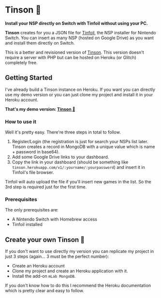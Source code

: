 # Tinson 🤖

**Install your NSP directly on Switch with Tinfoil without using your PC.**

**Tinson** creates for you a JSON file for [Tinfoil](http://tinfoil.io), the NSP installer for Nintendo Switch. 
You can insert as many NSP (hosted on Google Drive) as you want and install them directly on Switch.

This is a better and revisioned version of [Tinson](https://github.com/gianemi2/tinson). This version doesn't require a server with PHP but can be hosted on Heroku (or Glitch) completely free.

## Getting Started

I've already build a Tinson instance on Heroku. If you want you can directly use my demo version or you can just clone my project and install it in your Heroku account.

**That's my demo version: [Tinson 🤖](http://tinson.herokuapp.com)**

### How to use it

Well it's pretty easy. There're three steps in total to follow. 

1. Register/Login (the registration is just for search your NSPs list later. Tinson creates a record in MongoDB with a unique value which is name + password in base64).
2. Add some Google Drive links to your dashboard. 
3. Copy the link in your dashboard (should be something like `tinson.herokuapp.com/v1/:yourname/:yourpassword`) and insert it in Tinfoil's file browser. 

Tinfoil will auto upload the file if you'll insert new games in the list. So the 3rd step is required just for the first time.

### Prerequisites

The only prerequisites are:
* A Nintendo Switch with Homebrew access
* Tinfoil installed

## Create your own Tinson 🤖

If you don't want to use directly my version you can replicate my project in just 3 steps (again... 3 must be the perfect number):

* Create an Heroku account
* Clone my project and create an Heroku application with it.
* Install the add-on `mLab MongoDB`.

If you don't know how to do this I recommend the Heroku documentation which is pretty clear and easy to follow.